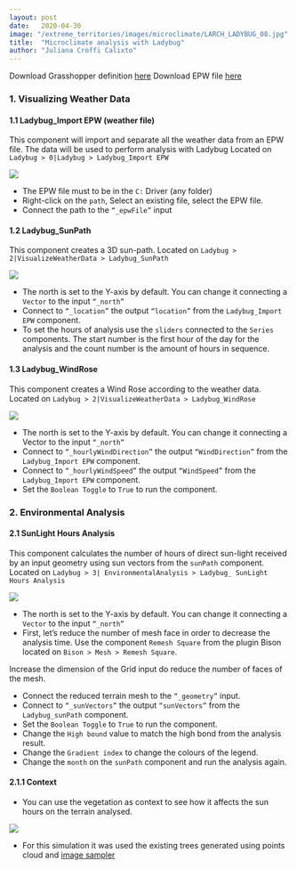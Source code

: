 ```yaml
---
layout: post
date:   2020-04-30
image: "/extreme_territories/images/microclimate/LARCH_LADYBUG_08.jpg"
title:  "Microclimate analysis with Ladybug"
author: "Juliana Croffi Calixto"
---
```


Download Grasshopper definition [here](/extreme_territories/assets/LARCH7031_WORKSHOP_LADYBUG_00.gh )
Download EPW file [here](/extreme_territories/assets/AUS_SA_Noarlunga.948080_TMYx.2004-2018.epw )

### 1. Visualizing Weather Data

#### 1.1 Ladybug_Import EPW (weather file)

This component will import and separate all the weather data from an EPW file. 
The data will be used to perform analysis with Ladybug Located on `Ladybug > 0|Ladybug > Ladybug_Import EPW`


![](/extreme_territories/images/microclimate/LB_01.jpg?raw=true)


* The EPW file must to be in the `C:` Driver (any folder)
* Right-click on the `path`, Select an existing file, select the EPW file.
* Connect the path to the `“_epwFile”` input

#### 1.2 Ladybug_SunPath

This component creates a 3D sun-path.
Located on `Ladybug > 2|VisualizeWeatherData > Ladybug_SunPath`

![](/extreme_territories/images/microclimate/LB_GIF_01.gif?raw=true)
 
* The north is set to the Y-axis by default. You can change it connecting a `Vector` to the input `“_north”`
* Connect to `“_location”` the output `“location”` from the `Ladybug_Import EPW` component.
* To set the hours of analysis use the `sliders` connected to the `Series` components. The start number is the first hour of the day for the analysis and the count number is the amount of hours in sequence.

#### 1.3 Ladybug_WindRose

This component creates a Wind Rose according to the weather data.
Located on `Ladybug > 2|VisualizeWeatherData > Ladybug_WindRose`

![](/extreme_territories/images/microclimate/LB_GIF_02.gif?raw=true)
 
* The north is set to the Y-axis by default. You can change it connecting a Vector to the input `“_north”`
* Connect to `“_hourlyWindDirection”` the output `“WindDirection”` from the `Ladybug_Import EPW` component.
* Connect to `“_hourlyWindSpeed”` the output `“WindSpeed”` from the `Ladybug_Import EPW` component.
* Set the `Boolean Toggle` to `True` to run the component.


### 2. Environmental Analysis

#### 2.1 SunLight Hours Analysis

This component calculates the number of hours of direct sun-light received by an input geometry using sun vectors from the `sunPath` component.
Located on `Ladybug > 3| EnvironmentalAnalysis > Ladybug_ SunLight Hours Analysis`

![](/extreme_territories/images/microclimate/LB_GIF_03.gif?raw=true)

* The north is set to the Y-axis by default. You can change it connecting a `Vector` to the input `“_north”`
* First, let’s reduce the number of mesh face in order to decrease the analysis time. Use the component `Remesh Square` from the plugin Bison located on `Bison > Mesh > Remesh Square`. 

Increase the dimension of the Grid input do reduce the number of faces of the mesh.

* Connect the reduced terrain mesh to the `“_geometry”` input. 
* Connect to `“_sunVectors”` the output `“sunVectors”` from the `Ladybug_sunPath` component.
* Set the `Boolean Toggle` to `True` to run the component.
* Change the `High bound` value to match the high bond from the analysis result.
* Change the `Gradient index` to change the colours of the legend.
* Change the `month` on the `sunPath` component and run the analysis again.

#### 2.1.1 Context

* You can use the vegetation as context to see how it affects the sun hours on the terrain analysed.

![](/extreme_territories/images/microclimate/LB_GIF_04.gif?raw=true)

* For this simulation it was used the existing trees generated using points cloud and [image sampler](https://archtutorials-adelaide.github.io/extreme_territories/2020/04/19/ImageSampler-RandomPlanting.html)
